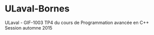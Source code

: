 # ULaval-Bornes

ULaval - GIF-1003
TP4 du cours de Programmation avancée en C++
Session automne 2015
